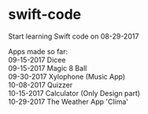 # swift-code
Start learning Swift code on 08-29-2017                                                                                                   

Apps made so far:                                                                       
09-15-2017  Dicee                                                                       
09-15-2017  Magic 8 Ball                                                                       
09-30-2017  Xylophone (Music App)                                                                       
10-08-2017  Quizzer                                                                       
10-15-2017  Calculator (Only Design part)                                                                             
10-29-2017  The Weather App 'Clima'
